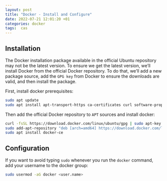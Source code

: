 ```yaml
---
layout: post
title: "Docker - Install and Configure"
date: 2022-07-21 12:01:20 +01
categories: docker
tags:  cas
---
```


## Installation

The Docker installation package available in the official Ubuntu repository may not be the latest version. To ensure we get the latest version, we’ll install Docker from the official Docker repository. To do that, we’ll add a new package source, add the `GPG key` from Docker to ensure the downloads are valid, and then install the package.

First, install docker prerequisites:

```bash
sudo apt update
sudo apt install apt-transport-https ca-certificates curl software-properties-common
```

Then add the official Docker repository to `APT` sources and install docker:

```bash
curl -fsSL https://download.docker.com/linux/ubuntu/gpg | sudo apt-key add -
sudo add-apt-repository "deb [arch=amd64] https://download.docker.com/linux/ubuntu focal stable"
sudo apt install docker-ce
```

## Configuration

If you want to avoid typing `sudo` whenever you run the `docker` command, add your username to the docker group:

```bash
sudo usermod -aG docker <user.name>
```

